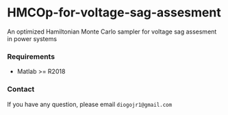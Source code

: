 # HMCOp-for-voltage-sag-assesment
An optimized Hamiltonian Monte Carlo sampler for voltage sag assesment in power systems

### Requirements
- Matlab >= R2018 


### Contact
If you have any question, please email `diogojr1@gmail.com`
